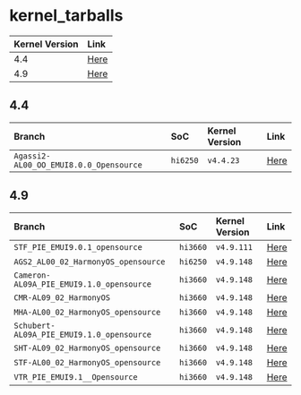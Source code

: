 # kernel_tarballs

| Kernel Version          | Link                              |
| :---------------------- | :-------------------------------- |
| 4.4                     | [Here](#44)                       |
| 4.9                     | [Here](#49)                       |

## 4.4

| Branch                                 | SoC                               | Kernel Version                    | Link                              |
| :------------------------------------  | :-------------------------------- | :-------------------------------- | :-------------------------------- |
| `Agassi2-AL00_OO_EMUI8.0.0_Opensource` | `hi6250`                          | `v4.4.23`                         | [Here](https://github.com/hisi-oss/kernel_tarballs/tree/Agassi2-AL00_OO_EMUI8.0.0_Opensource) |

## 4.9

| Branch                                   | SoC                               | Kernel Version                    | Link                              |
| :--------------------------------------- | :-------------------------------- | :-------------------------------- | :-------------------------------- |
| `STF_PIE_EMUI9.0.1_opensource`           | `hi3660`                          | `v4.9.111`                        | [Here](https://github.com/hisi-oss/kernel_tarballs/tree/STF_PIE_EMUI9.0.1_opensource) |
| `AGS2_AL00_02_HarmonyOS_opensource`      | `hi6250`                          | `v4.9.148`                        | [Here](https://github.com/hisi-oss/kernel_tarballs/tree/AGS2_AL00_02_HarmonyOS_opensource) |
| `Cameron-AL09A_PIE_EMUI9.1.0_opensource` | `hi3660`                          | `v4.9.148`                        | [Here](https://github.com/hisi-oss/kernel_tarballs/tree/Cameron-AL09A_PIE_EMUI9.1.0_opensource) |
| `CMR-AL09_02_HarmonyOS`                  | `hi3660`                          | `v4.9.148`                        | [Here](https://github.com/hisi-oss/kernel_tarballs/tree/CMR-AL09_02_HarmonyOS) |
| `MHA-AL00_02_HarmonyOS_opensource`       | `hi3660`                          | `v4.9.148`                        | [Here](https://github.com/hisi-oss/kernel_tarballs/tree/MHA-AL00_02_HarmonyOS_opensource) |
| `Schubert-AL09A_PIE_EMUI9.1.0_opensource`| `hi3660`                          | `v4.9.148`                        | [Here](https://github.com/hisi-oss/kernel_tarballs/tree/Schubert-AL09A_PIE_EMUI9.1.0_opensource) |
| `SHT-AL09_02_HarmonyOS_opensource`       | `hi3660`                          | `v4.9.148`                        | [Here](https://github.com/hisi-oss/kernel_tarballs/tree/SHT-AL09_02_HarmonyOS_opensource) |
| `STF-AL00_02_HarmonyOS_opensource`       | `hi3660`                          | `v4.9.148`                        | [Here](https://github.com/hisi-oss/kernel_tarballs/tree/STF-AL00_02_HarmonyOS_opensource) |
| `VTR_PIE_EMUI9.1__Opensource`            | `hi3660`                          | `v4.9.148`                        | [Here](https://github.com/hisi-oss/kernel_tarballs/tree/VTR_PIE_EMUI9.1__Opensource) |
